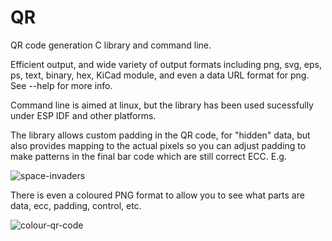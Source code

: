 # QR
QR code generation C library and command line.

Efficient output, and wide variety of output formats including png, svg, eps, ps, text, binary, hex, KiCad module, and even a data URL format for png. See --help for more info.

Command line is aimed at linux, but the library has been used sucessfully under ESP IDF and other platforms.

The library allows custom padding in the QR code, for "hidden" data, but also provides mapping to the actual pixels so you can adjust padding to make patterns in the final bar code which are still correct ECC. E.g.

![space-invaders](https://WWW.ME.UK/spaceinvader.png)

There is even a coloured PNG format to allow you to see what parts are data, ecc, padding, control, etc.

![colour-qr-code](https://WWW.ME.UK/exampleqr.png)
